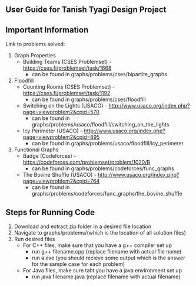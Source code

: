 ## User Guide for Tanish Tyagi Design Project

## Important Information
Link to problems solved:
1. Graph Properties
    - Building Teams (CSES Problemset) - https://cses.fi/problemset/task/1668
        - can be found in graphs/problems/cses/bipartite_graphs
2. Floodfill
    - Counting Rooms (CSES Problemset) - https://cses.fi/problemset/task/1192
        - can be found in graphs/problems/cses/floodfill
    - Switching on the Lights (USACO) - http://www.usaco.org/index.php?page=viewproblem2&cpid=570
        - can be found in graphs/problems/usaco/floodfill/switching_on_the_lights
    - Icy Perimeter (USACO) - http://www.usaco.org/index.php?page=viewproblem2&cpid=895
        - can be found in graphs/problems/usaco/floodfill/icy_perimeter
3. Functional Graphs
     - Badge (Codeforces) - https://codeforces.com/problemset/problem/1020/B
        - can be found in graphs/problems/codeforces/func_graphs
     - The Bovine Shuffle (USACO) - http://www.usaco.org/index.php?page=viewproblem2&cpid=764
        - can be found in graphs/problems/codeforces/func_graphs/the_bovine_shuffle

## Steps for Running Code
1. Download and extract zip folder in a desired file location
2. Navigate to graphs/problems/(which is the location of all solution files)
3. Run desired files
    - For C++ files, make sure that you have a g++ compiler set up
        - run g++ filename.cpp (replace filename with actual file name)
        - run a.exe (you should recieve some output which is the answer for the sample case for each problem)
    - For Java files, make sure taht you have a java environment set up
        - run java filename.java (replace filename with actual filename)
